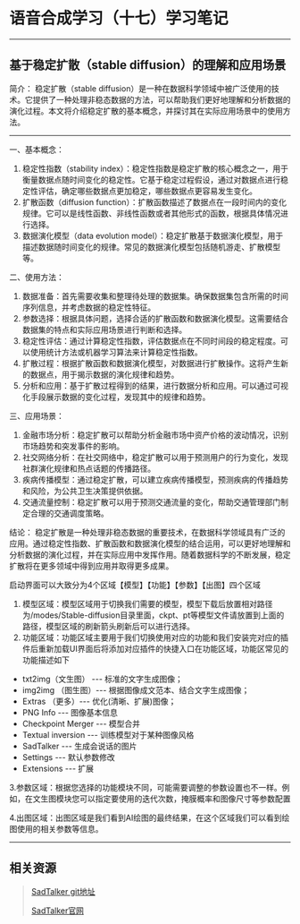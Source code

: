 # 语音合成学习（十七）学习笔记

---

## 基于稳定扩散（stable diffusion）的理解和应用场景

简介： 稳定扩散（stable diffusion）是一种在数据科学领域中被广泛使用的技术。它提供了一种处理非稳态数据的方法，可以帮助我们更好地理解和分析数据的演化过程。本文将介绍稳定扩散的基本概念，并探讨其在实际应用场景中的使用方法。

---

一、基本概念：

1. 稳定性指数（stability index）：稳定性指数是稳定扩散的核心概念之一，用于衡量数据点随时间变化的稳定性。它基于稳定过程假设，通过对数据点进行稳定性评估，确定哪些数据点更加稳定，哪些数据点更容易发生变化。
2. 扩散函数（diffusion function）：扩散函数描述了数据点在一段时间内的变化规律。它可以是线性函数、非线性函数或者其他形式的函数，根据具体情况进行选择。
3. 数据演化模型（data evolution model）：稳定扩散基于数据演化模型，用于描述数据随时间变化的规律。常见的数据演化模型包括随机游走、扩散模型等。

二、使用方法：

1. 数据准备：首先需要收集和整理待处理的数据集。确保数据集包含所需的时间序列信息，并考虑数据的稳定性特征。
2. 参数选择：根据具体问题，选择合适的扩散函数和数据演化模型。这需要结合数据集的特点和实际应用场景进行判断和选择。
3. 稳定性评估：通过计算稳定性指数，评估数据点在不同时间段的稳定程度。可以使用统计方法或机器学习算法来计算稳定性指数。
4. 扩散过程：根据扩散函数和数据演化模型，对数据进行扩散操作。这将产生新的数据点，用于揭示数据的演化规律和趋势。
5. 分析和应用：基于扩散过程得到的结果，进行数据分析和应用。可以通过可视化手段展示数据的变化过程，发现其中的规律和趋势。

三、应用场景：

1. 金融市场分析：稳定扩散可以帮助分析金融市场中资产价格的波动情况，识别市场趋势和突发事件的影响。
2. 社交网络分析：在社交网络中，稳定扩散可以用于预测用户的行为变化，发现社群演化规律和热点话题的传播路径。
3. 疾病传播模型：通过稳定扩散，可以建立疾病传播模型，预测疾病的传播趋势和风险，为公共卫生决策提供依据。
4. 交通流量控制：稳定扩散可以用于预测交通流量的变化，帮助交通管理部门制定合理的交通调度策略。

结论： 稳定扩散是一种处理非稳态数据的重要技术，在数据科学领域具有广泛的应用。通过稳定性指数、扩散函数和数据演化模型的结合运用，可以更好地理解和分析数据的演化过程，并在实际应用中发挥作用。随着数据科学的不断发展，稳定扩散将在更多领域中得到应用并取得更多成果。









启动界面可以大致分为4个区域【模型】【功能】【参数】【出图】四个区域

1. 模型区域：模型区域用于切换我们需要的模型，模型下载后放置相对路径为/modes/Stable-diffusion目录里面，ckpt、pt等模型文件请放置到上面的路径，模型区域的刷新箭头刷新后可以进行选择。
2. 功能区域：功能区域主要用于我们切换使用对应的功能和我们安装完对应的插件后重新加载UI界面后将添加对应插件的快捷入口在功能区域，功能区常见的功能描述如下

- txt2img（文生图） --- 标准的文字生成图像；
- img2img （图生图）--- 根据图像成文范本、结合文字生成图像；
- Extras （更多）--- 优化(清晰、扩展)图像；
- PNG Info --- 图像基本信息
- Checkpoint Merger --- 模型合并
- Textual inversion --- 训练模型对于某种图像风格
- SadTalker --- 生成会说话的图片
- Settings --- 默认参数修改
- Extensions --- 扩展

3.参数区域：根据您选择的功能模块不同，可能需要调整的参数设置也不一样。例如，在文生图模块您可以指定要使用的迭代次数，掩膜概率和图像尺寸等参数配置

4.出图区域：出图区域是我们看到AI绘图的最终结果，在这个区域我们可以看到绘图使用的相关参数等信息。

---

## 相关资源

> [SadTalker git地址](https://github.com/Winfredy/SadTalker) 
>
> [SadTalker官网](https://github.com/OpenTalker/SadTalker/blob/main/docs/webui_extension.md)
